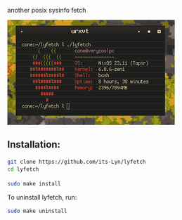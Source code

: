 another posix sysinfo fetch

![lyfetch](./Showcase.png)

## Installation:
```sh
git clone https://github.com/its-Lyn/lyfetch
cd lyfetch

sudo make install
```
To uninstall lyfetch, run:
```sh
sudo make uninstall
```
